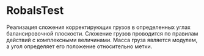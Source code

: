 # RobalsTest
Реализация сложения корректирующих грузов в определенных углах балансировочной плоскости. Сложение грузов проводится по правилам действий с комплексными величинами. Масса груза является модулем, а угол определяет его положение относительно метки.
